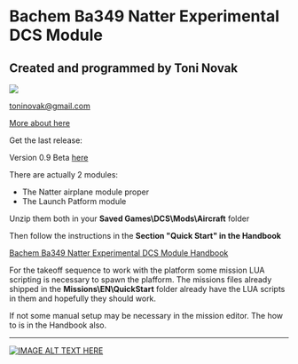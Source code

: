 # Bachem Ba349 Natter Experimental DCS Module

## Created and programmed by Toni Novak

![](https://www.dpma.de/images/gemeinfrei_cc/b_erfindungen_technik/bb_0850_bachemamabschussgeruest_lupe.jpg)

[toninovak@gmail.com](toninovak@gmail.com)

[More about here](https://tnnvk.com/bachem-ba-349-natter-dcs-module/)

Get the last release:

Version 0.9 Beta [here](https://github.com/tnnovak/Bachem-Ba349-Natter-DCS-Module/releases/tag/v0.9)

There are actually 2 modules:

* The Natter airplane module proper
* The Launch Patform module

Unzip them both in your <b>Saved Games\DCS\Mods\Aircraft</b> folder

Then follow the instructions in the <b>Section "Quick Start" in the Handbook</b>

[Bachem Ba349 Natter Experimental DCS Module Handbook](https://github.com/tnnovak/Bachem-Ba349-Natter-DCS-Module/blob/main/Bachem%20Ba-349%20Natter%20Handbook.pdf)

For the takeoff sequence to work with the platform some mission LUA scripting is necessary to spawn the plafform.
The missions files already shipped in the <b>Missions\EN\QuickStart</b> folder already have the LUA scripts in them and hopefully they should work.

If not some manual setup may be necessary in the mission editor. The how to is in the Handbook also.

<hr>

<p align="center">

[![IMAGE ALT TEXT HERE](https://img.youtube.com/vi/z47nFUmBgfE/0.jpg)](https://www.youtube.com/watch?v=z47nFUmBgfE)
  
</p>




